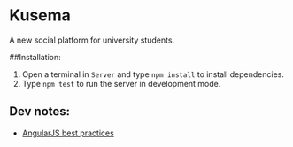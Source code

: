 # Kusema
A new social platform for university students.

##Installation:
1. Open a terminal in `Server` and type `npm install` to install dependencies.
2. Type `npm test` to run the server in development mode.

## Dev notes:
- [AngularJS best practices](https://github.com/mgechev/angularjs-style-guide)
